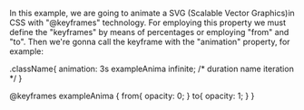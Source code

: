In this example, we are going to animate a SVG (Scalable Vector Graphics)in CSS with "@keyframes" technology.
For employing this property we must define the "keyframes" by means of percentages or employing "from" and "to". Then we're gonna call the keyframe with the "animation" property, for example:

.className{
	animation: 3s exampleAnima infinite;
		/* duration  name  iteration */
}

@keyframes exampleAnima {
	from{
		opacity: 0;
	}
	to{
		opacity: 1;
	}
}